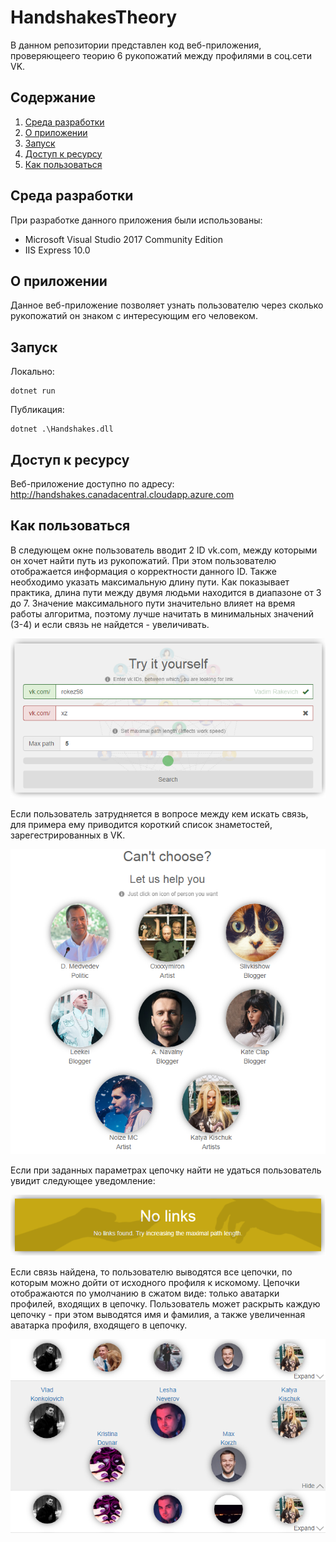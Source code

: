 # HandshakesTheory
В данном репозитории представлен код веб-приложения, проверяющеего теорию 6 рукопожатий между профилями в соц.сети VK.

## Содержание
1. [Среда разработки](#Среда-разработки)
2. [О приложении](#О-приложении)
3. [Запуск](#Запуск)
4. [Доступ к ресурсу](#Доступ-к-ресурсу)
5. [Как пользоваться](#Как-пользоваться)
## Среда разработки
При разработке данного приложения были использованы:

* Microsoft Visual Studio 2017 Community Edition
* IIS Express 10.0

## О приложении
Данное веб-приложение позволяет узнать пользователю через сколько рукопожатий он знаком с интересующим его человеком.

## Запуск
Локально:

```
dotnet run
```

Публикация:

```
dotnet .\Handshakes.dll
```

## Доступ к ресурсу
Веб-приложение доступно по адресу: http://handshakes.canadacentral.cloudapp.azure.com

## Как пользоваться
В следующем окне пользователь вводит 2 ID vk.com, между которыми он хочет найти путь из рукопожатий. При этом пользователю отображается информация о корректности данного ID. 
Также необходимо указать максимальную длину пути. Как показывает практика, длина пути между двумя людьми находится в диапазоне от 3 до 7.
Значение максимального пути значительно влияет на время работы алгоритма, поэтому лучше начитать в минимальных значений (3-4) и если связь не найдется - увеличивать.

![alt-text](https://github.com/rokez98/HandshakesTheory/blob/master/Graphics/RequestForm.png?raw=true)

Если пользователь затрудняется в вопросе между кем искать связь, для примера ему приводится короткий список знаметостей, зарегестрированных в VK. 

![alt text](https://github.com/rokez98/HandshakesTheory/blob/master/Graphics/CantChoose.png?raw=true)

Если при заданных параметрах цепочку найти не удаться пользователь увидит следующее уведомление: 

![alt-text](https://github.com/rokez98/HandshakesTheory/blob/master/Graphics/NoLinks.png?raw=true)

Если связь найдена, то пользователю выводятся все цепочки, по которым можно дойти от исходного профиля к искомому.
Цепочки отображаются по умолчанию в сжатом виде: только аватарки профилей, входящих в цепочку. Пользователь может раскрыть каждую цепочку - при этом выводятся имя и фамилия, а также увеличенная аватарка профиля, входящего в цепочку.

![alt text](https://github.com/rokez98/HandshakesTheory/blob/master/Graphics/SearchResult.png?raw=true)

